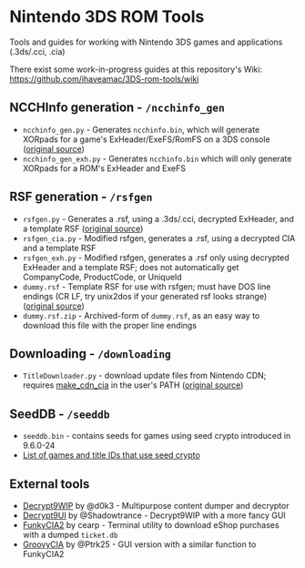 # Nintendo 3DS ROM Tools
Tools and guides for working with Nintendo 3DS games and applications (.3ds/.cci, .cia)

There exist some work-in-progress guides at this repository's Wiki: https://github.com/ihaveamac/3DS-rom-tools/wiki

## NCCHInfo generation - `/ncchinfo_gen`
* `ncchinfo_gen.py` - Generates `ncchinfo.bin`, which will generate XORpads for a game's ExHeader/ExeFS/RomFS on a 3DS console ([original source](https://github.com/d0k3/Decrypt9WIP/blob/2935c881f436cc940f44a9455c2ae63aff1744d8/scripts/ncchinfo_gen.py))
* `ncchinfo_gen_exh.py` - Generates `ncchinfo.bin` which will only generate XORpads for a ROM's ExHeader and ExeFS

## RSF generation - `/rsfgen`
* `rsfgen.py` - Generates a .rsf, using a .3ds/.cci, decrypted ExHeader, and a template RSF ([original source](https://gbatemp.net/threads/release-exinjector-inject-original-exheaders-into-repacked-roms.373839/page-16#post-5298180))
* `rsfgen_cia.py` - Modified rsfgen, generates a .rsf, using a decrypted CIA and a template RSF
* `rsfgen_exh.py` - Modified rsfgen, generates a .rsf only using decrypted ExHeader and a template RSF; does not automatically get CompanyCode, ProductCode, or UniqueId
* `dummy.rsf` - Template RSF for use with rsfgen; must have DOS line endings (CR LF, try unix2dos if your generated rsf looks strange) ([original source](https://gist.github.com/mid-kid/d9c4ce50407c71ec9ef3))
* `dummy.rsf.zip` - Archived-form of `dummy.rsf`, as an easy way to download this file with the proper line endings

## Downloading - `/downloading`
* `TitleDownloader.py` - download update files from Nintendo CDN; requires [make_cdn_cia](https://github.com/ihaveamac/ctr_toolkit/tree/master/make_cdn_cia) in the user's PATH ([original source](https://gist.github.com/meowy/793cf60a632f8d29e38b))

## SeedDB - `/seeddb`
* `seeddb.bin` - contains seeds for games using seed crypto introduced in 9.6.0-24
 * [List of games and title IDs that use seed crypto](https://github.com/ihaveamac/3DS-rom-tools/wiki/SeedDB-list)

## External tools
* [Decrypt9WIP](https://github.com/d0k3/Decrypt9WIP) by @d0k3 - Multipurpose content dumper and decryptor
* [Decrypt9UI](https://github.com/Shadowtrance/Decrypt9) by @Shadowtrance - Decrypt9WIP with a more fancy GUI
* [FunkyCIA2](https://gbatemp.net/threads/release-funkycia2-build-cias-from-your-eshop-content-super-easy-and-fast-2-1-fix.376941/) by cearp - Terminal utility to download eShop purchases with a dumped `ticket.db`
* [GroovyCIA](https://gbatemp.net/threads/release-groovycia.414004/) by @Ptrk25 - GUI version with a similar function to FunkyCIA2
